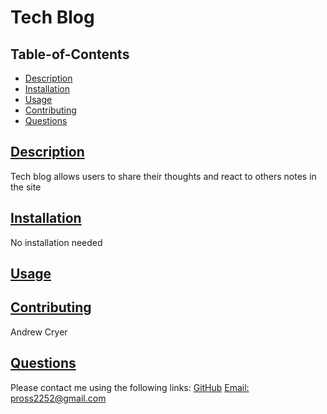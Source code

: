 # Tech Blog
    
## Table-of-Contents
* [Description](#description)
* [Installation](#installation)
* [Usage](#usage)
* [Contributing](#contributing)
* [Questions](#questions)
    
## [Description](#table-of-contents)
Tech blog allows users to share their thoughts and react to others notes in the site
## [Installation](#table-of-contents)
No installation needed
## [Usage](#table-of-contents)

    
## [Contributing](#table-of-contents)
Andrew Cryer
    
## [Questions](#table-of-contents)
Please contact me using the following links:
[GitHub](https://github.com/SqPR99)
[Email: pross2252@gmail.com](mailto:pross2252@gmail.com)
  